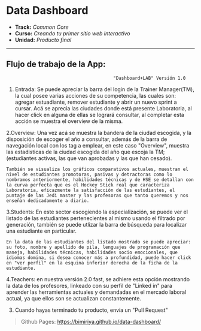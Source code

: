 # Data Dashboard

* **Track:** _Common Core_
* **Curso:** _Creando tu primer sitio web interactivo_
* **Unidad:** _Producto final_

***

## Flujo de trabajo de la App:

											"Dashboard+LAB" Versión 1.0

1. Entrada:
	Se puede apreciar la barra del login de la Trainer Manager(TM), la cual posee varias acciones de su competencia, las cuales son: agregar estuadiante, remover estudiante y abrir un nuevo sprint a cursar. Acá se aprecia las ciudades donde está presente Laboratoria, al hacer click en alguna de ellas se logrará consultar, al completar esta acción se muestra el overview de la misma.

2.Overview:
	Una vez acá se muestra la bandera de la ciudad escogida, y la disposición de escoger el año a consultar, además de la barra de navegación local con los tag a emplear, en este caso "Overview", muestra las estadisticas de la ciudad escogida del año que escoja la TM; (estudiantes activas, las que van aprobadas y las que han cesado).

	También se visualiza los gráficos comparativos actuales, muestran el nivel de estudiantes promotoras, pasivas y detractoras como lo nombramos anteriormente, habilidades técnicas y de HSE se detallan con la curva perfecta que es el Hockey Stick real que caracteriza Laboratoria, eficazmente la satisfacción de las estudiantes, el puntaje de las Jedi master y las profesoras que tanto queremos y nos enseñan dedicadamente a diario.

3.Students:
	En este sector escogiendo la especialización, se puede ver el listado de las estudiantes pertenecientes al mismo usando el filtrado por generación, también se puede utlizar la barra de búsqueda para localizar una estudiante en particular.

	En la data de las estudiantes del listado mostrado se puede apreciar: su foto, nombre y apellido de pila, lenguajes de programación que maneja, habilidades técnicas, habilidades socio emocionales, que idiomas domina, si desea conocer más a profundidad, puede hacer click en "ver perfil" en la esquina inferior derecha de la ficha de la estudiante.

4.Teachers: en nuestra versión 2.0 fast, se adhiere esta opción mostrando la data de los profesores, linkeado con su perfil de "Linked in" para aprender las herramientas actuales y demandadas en el mercado laboral actual, ya que ellos son se actualizan constantemente.

3. Cuando hayas terminado tu producto, envía un "Pull Request" 

> Github Pages: https://bimiriya.github.io/data-dashboard/
